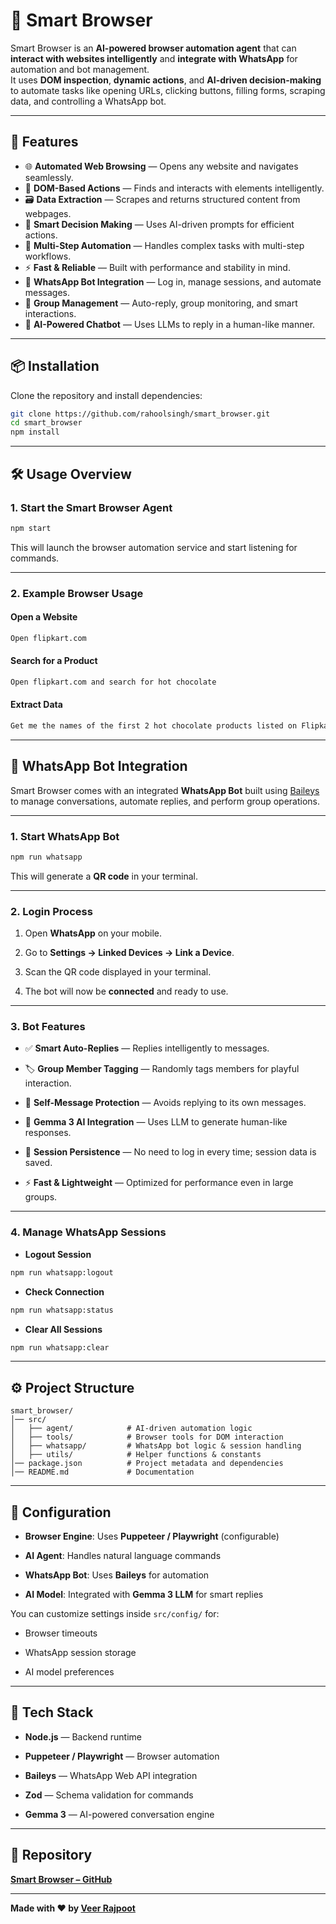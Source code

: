 # 🧠 Smart Browser

Smart Browser is an **AI-powered browser automation agent** that can **interact with websites intelligently** and **integrate with WhatsApp** for automation and bot management.  
It uses **DOM inspection**, **dynamic actions**, and **AI-driven decision-making** to automate tasks like opening URLs, clicking buttons, filling forms, scraping data, and controlling a WhatsApp bot.

---

## 🚀 Features

- 🌐 **Automated Web Browsing** — Opens any website and navigates seamlessly.
- 🧩 **DOM-Based Actions** — Finds and interacts with elements intelligently.
- 🗃️ **Data Extraction** — Scrapes and returns structured content from webpages.
- 🧠 **Smart Decision Making** — Uses AI-driven prompts for efficient actions.
- 🔄 **Multi-Step Automation** — Handles complex tasks with multi-step workflows.
- ⚡ **Fast & Reliable** — Built with performance and stability in mind.
- 💬 **WhatsApp Bot Integration** — Log in, manage sessions, and automate messages.
- 🤖 **Group Management** — Auto-reply, group monitoring, and smart interactions.
- 🧠 **AI-Powered Chatbot** — Uses LLMs to reply in a human-like manner.

---

## 📦 Installation

Clone the repository and install dependencies:

```bash
git clone https://github.com/rahoolsingh/smart_browser.git
cd smart_browser
npm install

```

----------

## 🛠️ Usage Overview

### **1. Start the Smart Browser Agent**

```bash
npm start

```

This will launch the browser automation service and start listening for commands.

----------

### **2. Example Browser Usage**

#### **Open a Website**

```bash
Open flipkart.com

```

#### **Search for a Product**

```bash
Open flipkart.com and search for hot chocolate

```

#### **Extract Data**

```bash
Get me the names of the first 2 hot chocolate products listed on Flipkart

```

----------

## 📱 WhatsApp Bot Integration

Smart Browser comes with an integrated **WhatsApp Bot** built using [Baileys](https://github.com/adiwajshing/Baileys) to manage conversations, automate replies, and perform group operations.

----------

### **1. Start WhatsApp Bot**

```bash
npm run whatsapp

```

This will generate a **QR code** in your terminal.

----------

### **2. Login Process**

1.  Open **WhatsApp** on your mobile.
    
2.  Go to **Settings → Linked Devices → Link a Device**.
    
3.  Scan the QR code displayed in your terminal.
    
4.  The bot will now be **connected** and ready to use.
    

----------

### **3. Bot Features**

-   ✅ **Smart Auto-Replies** — Replies intelligently to messages.
    
-   🏷️ **Group Member Tagging** — Randomly tags members for playful interaction.
    
-   🚫 **Self-Message Protection** — Avoids replying to its own messages.
    
-   🧠 **Gemma 3 AI Integration** — Uses LLM to generate human-like responses.
    
-   📂 **Session Persistence** — No need to log in every time; session data is saved.
    
-   ⚡ **Fast & Lightweight** — Optimized for performance even in large groups.
    

----------

### **4. Manage WhatsApp Sessions**

-   **Logout Session**
    

```bash
npm run whatsapp:logout

```

-   **Check Connection**
    

```bash
npm run whatsapp:status

```

-   **Clear All Sessions**
    

```bash
npm run whatsapp:clear

```

----------

## ⚙️ Project Structure

```
smart_browser/
│── src/
│   ├── agent/            # AI-driven automation logic
│   ├── tools/            # Browser tools for DOM interaction
│   ├── whatsapp/         # WhatsApp bot logic & session handling
│   ├── utils/            # Helper functions & constants
│── package.json          # Project metadata and dependencies
│── README.md             # Documentation

```

----------

## 🔧 Configuration

-   **Browser Engine**: Uses **Puppeteer / Playwright** (configurable)
    
-   **AI Agent**: Handles natural language commands
    
-   **WhatsApp Bot**: Uses **Baileys** for automation
    
-   **AI Model**: Integrated with **Gemma 3 LLM** for smart replies
    

You can customize settings inside `src/config/` for:

-   Browser timeouts
    
-   WhatsApp session storage
    
-   AI model preferences
    

----------

## 🧩 Tech Stack

-   **Node.js** — Backend runtime
    
-   **Puppeteer / Playwright** — Browser automation
    
-   **Baileys** — WhatsApp Web API integration
    
-   **Zod** — Schema validation for commands
    
-   **Gemma 3** — AI-powered conversation engine
    

----------

## 🔗 Repository

[**Smart Browser – GitHub**](https://github.com/rahoolsingh/smart_browser)

----------

**Made with ❤️ by [Veer Rajpoot](https://github.com/rahoolsingh)**
